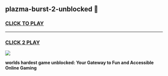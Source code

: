 
## plazma-burst-2-unblocked 👋
<h3>
<a href="https://premium.freeplayer.one?title=plazma-burst-2-unblocked&ref=14F">CLICK TO PLAY</a></h3>
<hr>

<h3>
<a href="https://premium.freeplayer.one?title=plazma-burst-2-unblocked&ref=14F">CLICK 2 PLAY</a>
  
</h3>

<a href="https://premium.freeplayer.one?title=plazma-burst-2-unblocked&ref=12F/"><img src="https://clearcache.store/games.png"></a>


**worlds hardest game unblocked: Your Gateway to Fun and Accessible Online Gaming**
